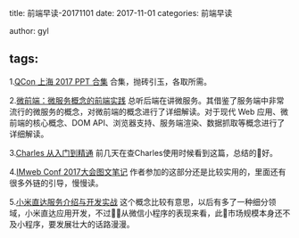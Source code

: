 title: 前端早读-20171101
date: 2017-11-01
categories: 前端早读

author: gyl

tags:
---
1.[QCon 上海 2017 PPT 合集](http://ppt.geekbang.org/qconsh2017)
合集，抛砖引玉，各取所需。

2.[微前端：微服务概念的前端实践](https://micro-frontends.org/)
总听后端在讲微服务。其借鉴了服务端中非常流行的微服务的概念，对微前端的概念进行了详细解读。对于现代 Web 应用、微前端的核心概念、DOM API、浏览器支持、服务端渲染、数据抓取等概念进行了详细解读。

3.[Charles 从入门到精通](https://juejin.im/post/59f6955ef265da432e5b4876)
前几天在查Charles使用时候看到这篇，总结的好。

4.[IMweb Conf 2017大会图文笔记](https://juejin.im/post/59bdd93f6fb9a00a562e734c)
作者参加的这部分还是比较实用的，里面还有很多外链的引导，慢慢读。

5.[小米直达服务介绍与开发实战](https://mp.weixin.qq.com/s?__biz=MzIwNjQwMzUwMQ==&mid=2247485534&idx=1&sn=5e2bb37df32a89db8bc0be825d6768c4&chksm=97236a9ca054e38a941cd820d454707c5bc27082940faf55d896d29b2d8adab75faa5b6919c9&mpshare=1&scene=23&srcid=1029mGmEeNL6LaAZoOZuhNgJ#rd)
这个概念比较有意思，以后有多了一种细分领域，小米直达应用开发，不过从微信小程序的表现来看，此市场规模本身还不及小程序，要发展壮大的话路漫漫。
